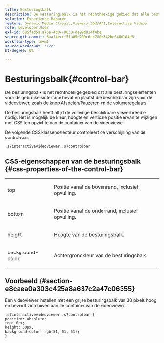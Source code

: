```yaml
---
title: Besturingsbalk
description: De besturingsbalk is het rechthoekige gebied dat alle besturingselementen voor de gebruikersinterface bevat en plaatst die beschikbaar zijn voor de videoviewer, zoals de knop Afspelen/Pauzeren en de volumeregelaars.
solution: Experience Manager
feature: Dynamic Media Classic,Viewers,SDK/API,Interactive Videos
role: Developer,User
exl-id: 685fad5a-a75a-4c0c-9038-de99d814f4be
source-git-commit: 6aaf4eccf51a05d200c6cc780e342be646d104d8
workflow-type: tm+mt
source-wordcount: '172'
ht-degree: 0%

---
```


# Besturingsbalk{#control-bar}

De besturingsbalk is het rechthoekige gebied dat alle besturingselementen voor de gebruikersinterface bevat en plaatst die beschikbaar zijn voor de videoviewer, zoals de knop Afspelen/Pauzeren en de volumeregelaars.

<!--<a id="section_061E550C1C1D4DB2BD663A898895B38C"></a>-->

De besturingsbalk heeft altijd de volledige beschikbare viewerbreedte nodig. Het is mogelijk de kleur, hoogte en verticale positie ervan te wijzigen met CSS ten opzichte van de container van de videoviewer.

De volgende CSS klassenselecteur controleert de verschijning van de controlebar:

```
.s7interactivevideoviewer .s7controlbar
```

## CSS-eigenschappen van de besturingsbalk {#css-properties-of-the-control-bar}

<table id="table_C48C56E696304C9BAFEE71BA9EA9A174"> 
 <tbody> 
  <tr> 
   <td colname="col1"> <p> <span class="codeph"> top  </span> </p> </td> 
   <td colname="col2"> <p>Positie vanaf de bovenrand, inclusief opvulling. </p> </td> 
  </tr> 
  <tr> 
   <td colname="col1"> <p> <span class="codeph"> bottom  </span> </p> </td> 
   <td colname="col2"> <p> Positie vanaf de onderrand, inclusief opvulling. </p> </td> 
  </tr> 
  <tr> 
   <td colname="col1"> <p> <span class="codeph"> height  </span> </p> </td> 
   <td colname="col2"> <p>Hoogte van de besturingsbalk. </p> </td> 
  </tr> 
  <tr> 
   <td colname="col1"> <p> <span class="codeph"> background-color  </span> </p> </td> 
   <td colname="col2"> <p>Achtergrondkleur van de besturingsbalk. </p> </td> 
  </tr> 
 </tbody> 
</table>

## Voorbeeld {#section-e8caea0a303c425a8a637c2a47c06355}

Een videoviewer instellen met een grijze besturingsbalk van 30 pixels hoog en bevindt zich boven aan de container van de videoviewer.

```
.s7interactivevideoviewer .s7controlbar {  
position: absolute; 
top: 0px; 
height: 30px; 
background-color: rgb(51, 51, 51); 
}
```
